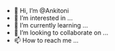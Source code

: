 - 👋 Hi, I’m @Ankitoni
- 👀 I’m interested in ...
- 🌱 I’m currently learning ...
- 💞️ I’m looking to collaborate on ...
- 📫 How to reach me ...

<!---
Ankitoni/Ankitoni is a ✨ special ✨ repository because its `README.md` (this file) appears on your GitHub profile.
You can click the Preview link to take a look at your changes.
--->
